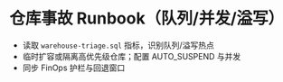 # 仓库事故 Runbook（队列/并发/溢写）

- 读取 `warehouse-triage.sql` 指标，识别队列/溢写热点
- 临时扩容或隔离高优先级仓库；配置 AUTO_SUSPEND 与并发
- 同步 FinOps 护栏与回退窗口
